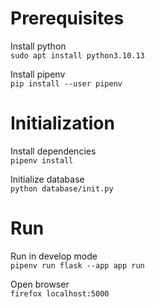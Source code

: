 # Prerequisites

Install python  
```sudo apt install python3.10.13```

Install pipenv  
```pip install --user pipenv```

# Initialization

Install dependencies    
```pipenv install```

Initialize database  
```python database/init.py```

# Run

Run in develop mode  
```pipenv run flask --app app run```

Open browser  
```firefox localhost:5000```